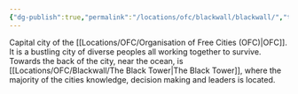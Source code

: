 ```yaml
---
{"dg-publish":true,"permalink":"/locations/ofc/blackwall/blackwall/","tags":["Location"],"updated":"2025-01-14T21:03:47.482+00:00"}
---
```


Capital city of the [[Locations/OFC/Organisation of Free Cities (OFC)\|OFC]]. It is a bustling city of diverse peoples all working together to survive. Towards the back of the city, near the ocean, is [[Locations/OFC/Blackwall/The Black Tower\|The Black Tower]], where the majority of the cities knowledge, decision making and leaders is located.
